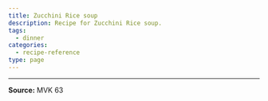 ```yaml
---
title: Zucchini Rice soup
description: Recipe for Zucchini Rice soup.
tags:
  - dinner
categories:
  - recipe-reference
type: page
---
```


---

**Source:** MVK 63